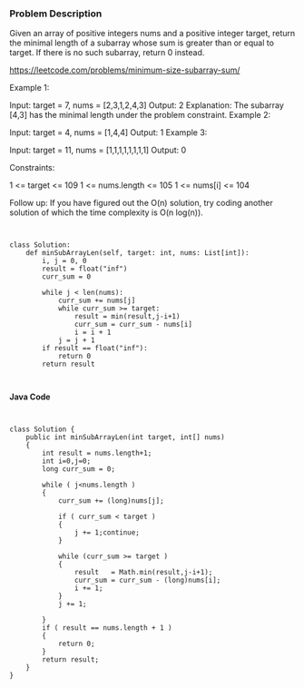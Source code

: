 ### Problem Description 

Given an array of positive integers nums and a positive integer target, return the minimal length of a subarray whose sum is
greater than or equal to target. If there is no such subarray, return 0 instead.

 https://leetcode.com/problems/minimum-size-subarray-sum/

Example 1:

Input: target = 7, nums = [2,3,1,2,4,3]
Output: 2
Explanation: The subarray [4,3] has the minimal length under the problem constraint.
Example 2:

Input: target = 4, nums = [1,4,4]
Output: 1
Example 3:

Input: target = 11, nums = [1,1,1,1,1,1,1,1]
Output: 0
 

Constraints:

1 <= target <= 109
1 <= nums.length <= 105
1 <= nums[i] <= 104
 

Follow up: If you have figured out the O(n) solution, try coding another solution of which the time complexity is O(n log(n)).
    

    
    
```


class Solution:
    def minSubArrayLen(self, target: int, nums: List[int]):
        i, j = 0, 0
        result = float("inf")
        curr_sum = 0
        
        while j < len(nums):
            curr_sum += nums[j]
            while curr_sum >= target:
                result = min(result,j-i+1)
                curr_sum = curr_sum - nums[i]
                i = i + 1
            j = j + 1
        if result == float("inf"):
            return 0
        return result
  


```
 
**Java Code**


```


class Solution {
    public int minSubArrayLen(int target, int[] nums) 
    {
        int result = nums.length+1;
        int i=0,j=0;
        long curr_sum = 0;
        
        while ( j<nums.length )
        {
            curr_sum += (long)nums[j];
            
            if ( curr_sum < target )
            {
                j += 1;continue;
            }
            
            while (curr_sum >= target )
            {
                result   = Math.min(result,j-i+1);
                curr_sum = curr_sum - (long)nums[i];
                i += 1;
            }
            j += 1;
            
        }
        if ( result == nums.length + 1 )
        {
            return 0;
        }
        return result;
    }
}


```
